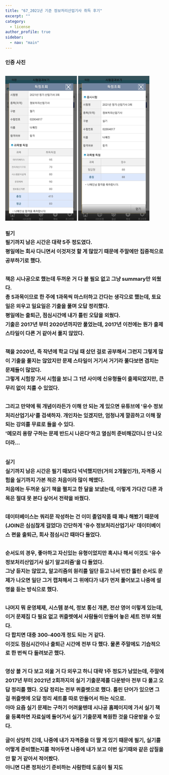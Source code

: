 ```yaml
---
title: "67_2021년 기준 정보처리산업기사 취득 후기"
excerpt: ""
category: 
  - license
author_profile: true
sidebar:
  - nav: "main" 
---
```

<h3 style="line-height: 1.8rem">
  <p>
    인증 사진<br><br>
    <img src="/assets/images/page/license/IEIP_1.jpg" style="display: inline-block;width: 45%">
    <img src="/assets/images/page/license/IEIP_2.jpg" style="display: inline-block;width: 45%">
  </p>
  <p>
    <b>필기</b><br>
    필기까지 남은 시간은 대략 5주 정도였다.<br>
    평일에는 회사 다니면서 이것저것 할 게 많았기 때문에 주말에만 집중적으로 공부하기로 했다.<br><br>
    책은 시나공으로 했는데 두꺼운 거 다 볼 필요 없고 그냥 summary만 외웠다.<br>
    총 5과목이므로 한 주에 1과목씩 마스터하고 간다는 생각으로 했는데, 토요일은 외우고 일요일은
    기출을 풀며 오답 정리했다.<br>
    평일에는 출퇴근, 점심시간에 내가 틀린 오답을 외웠다.<br>
    기출은 2017년 부터 2020년까지만 풀었는데, 2017년 이전에는 뭔가 출제 스타일이 다른 거 같아서
    풀지 않았다.<br><br>
    책을 2020년, 즉 작년에 학교 다닐 때 샀던 걸로 공부해서 그런지 그렇게 많이 기출을 풀지는 않았지만
    문제 스타일이 거기서 거기라 풀다보면 겹치는 문제들이 많았다.<br>
    그렇게 시험장 가서 시험을 보니 그 1년 사이에 신유형들이 출제되었지만, 큰 무리 없이 치를 수 있었다.<br><br>
    그리고 만약에 뭐 개념이라든가 이해 안 되는 게 있으면 유튜브에 '유수 정보처리산업기사'를 검색하자.
    개인차는 있겠지만, 엄청나게 깔끔하고 이해 잘 되는 강의를 무료로 들을 수 있다.<br>
    '메모리 용량 구하는 문제 반드시 나온다'하고 열심히 준비해갔더니 안 나오더라...
  </p>
  <p style="margin-top: 2rem">
    <b>실기</b><br>
    실기까지 남은 시간은 필기 때보다 넉넉했지만(거의 2개월인가), 자격증 시험을 실기까지 가본 적은 처음이라 많이 헤맸다.<br>
    처음에는 두꺼운 실기 책을 펼치고 한 달을 보냈는데, 이렇게 가다간 다른 과목은 절대 못 본다 싶어서 전략을 바꿨다.<br><br>
    데이터베이스는 쿼리문 작성하는 건 이미 졸업작품 때 꽤나 해봤기 때문에(JOIN은 심심찮게 걸었다) 간단하게 '유수 정보처리산업기사' 데이터베이스
    편을 출퇴근, 회사 점심시간 때마다 들었다.<br><br>
    순서도의 경우, 좋아하고 자신있는 유형이었지만 혹시나 해서 이것도 '유수 정보처리산업기사 실기 알고리즘'을 다 들었다.<br>
    그냥 듣지는 않았고, 알고리즘의 원리를 일단 듣고 나서 빈칸 뚫린 순서도 문제가 나오면 일단 그거 캡쳐해서 그 위에다가 내가 먼저
    풀어보고 나중에 설명을 듣는 방식으로 했다.<br><br>
    나머지 뭐 운영체제, 시스템 분석, 정보 통신 개론, 전산 영어 이렇게 있는데, 이거 문제집 다 필요 없고 퀴즐렛에서 사람들이 만들어 놓은 세트 전부 외웠다.<br>
    다 합치면 대충 300-400개 정도 되는 거 같다.<br>
    이것도 점심시간이나 출퇴근 시간에 전부 다 했다. 물론 주말에도 기습적으로 한 번씩 다 돌려보곤 했다.<br><br>
    영상 볼 거 다 보고 외울 거 다 외우고 하니 대략 1주 정도가 남았는데, 주말에 2017년 부터 2021년 2회까지의 실기 기출문제를 다운받아
    전부 다 풀고 오답 정리를 했다. 오답 정리는 전부 퀴즐렛으로 했다. 틀린 단어가 있으면 그걸 퀴즐렛에 오답 정리 세트를 따로 만들어서 하는 식으로.<br>
    아마 요즘 실기 문제는 구하기 어려울텐데 시나공 홈페이지에 가서 실기 책을 등록하면 자료실에 들어가서 실기 기출문제 복원한 것을 다운받을 수 있다.<br>
  </p>
  <p>
    글이 상당히 긴데, 나중에 내가 자격증을 더 딸 게 있기 때문에 필기, 실기를 어떻게 준비했는지를 적어두면 나중에 내가 보고
    이번 실기때와 같은 삽질을 안 할 거 같아서 적어봤다.<br>
    아니면 다른 정처산기 준비하는 사람한테 도움이 될 지도
  </p>
</h3>
